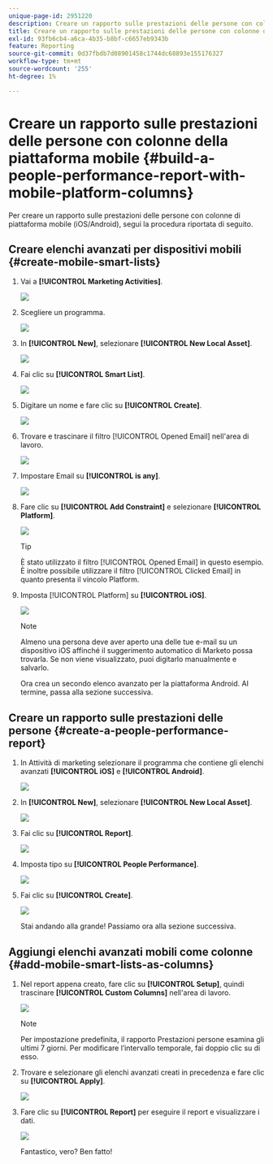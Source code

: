 ```yaml
---
unique-page-id: 2951220
description: Creare un rapporto sulle prestazioni delle persone con colonne della piattaforma mobile - Documentazione di Marketo - Documentazione del prodotto
title: Creare un rapporto sulle prestazioni delle persone con colonne della piattaforma mobile
exl-id: 93fb6cb4-a6ca-4b35-b8bf-c6657eb9343b
feature: Reporting
source-git-commit: 0d37fbdb7d08901458c1744dc68893e155176327
workflow-type: tm+mt
source-wordcount: '255'
ht-degree: 1%

---
```


# Creare un rapporto sulle prestazioni delle persone con colonne della piattaforma mobile {#build-a-people-performance-report-with-mobile-platform-columns}

Per creare un rapporto sulle prestazioni delle persone con colonne di piattaforma mobile (iOS/Android), segui la procedura riportata di seguito.

## Creare elenchi avanzati per dispositivi mobili {#create-mobile-smart-lists}

1. Vai a **[!UICONTROL Marketing Activities]**.

   ![](assets/ma.png)

1. Scegliere un programma.

   ![](assets/two-1.png)

1. In **[!UICONTROL New]**, selezionare **[!UICONTROL New Local Asset]**.

   ![](assets/three-1.png)

1. Fai clic su **[!UICONTROL Smart List]**.

   ![](assets/four-1.png)

1. Digitare un nome e fare clic su **[!UICONTROL Create]**.

   ![](assets/five-1.png)

1. Trovare e trascinare il filtro [!UICONTROL Opened Email] nell&#39;area di lavoro.

   ![](assets/six-1.png)

1. Impostare Email su **[!UICONTROL is any]**.

   ![](assets/seven.png)

1. Fare clic su **[!UICONTROL Add Constraint]** e selezionare **[!UICONTROL Platform]**.

   ![](assets/eight.png)

   >[!TIP]
   >
   >È stato utilizzato il filtro [!UICONTROL Opened Email] in questo esempio. È inoltre possibile utilizzare il filtro [!UICONTROL Clicked Email] in quanto presenta il vincolo Platform.

1. Imposta [!UICONTROL Platform] su **[!UICONTROL iOS]**.

   ![](assets/nine.png)

   >[!NOTE]
   >
   >Almeno una persona deve aver aperto una delle tue e-mail su un dispositivo iOS affinché il suggerimento automatico di Marketo possa trovarla. Se non viene visualizzato, puoi digitarlo manualmente e salvarlo.

   Ora crea un secondo elenco avanzato per la piattaforma Android. Al termine, passa alla sezione successiva.

## Creare un rapporto sulle prestazioni delle persone {#create-a-people-performance-report}

1. In Attività di marketing selezionare il programma che contiene gli elenchi avanzati **[!UICONTROL iOS]** e **[!UICONTROL Android]**.

   ![](assets/ten.png)

1. In **[!UICONTROL New]**, selezionare **[!UICONTROL New Local Asset]**.

   ![](assets/eleven.png)

1. Fai clic su **[!UICONTROL Report]**.

   ![](assets/twelve.png)

1. Imposta tipo su **[!UICONTROL People Performance]**.

   ![](assets/thirteen.png)

1. Fai clic su **[!UICONTROL Create]**.

   ![](assets/fourteen.png)

   Stai andando alla grande! Passiamo ora alla sezione successiva.

## Aggiungi elenchi avanzati mobili come colonne {#add-mobile-smart-lists-as-columns}

1. Nel report appena creato, fare clic su **[!UICONTROL Setup]**, quindi trascinare **[!UICONTROL Custom Columns]** nell&#39;area di lavoro.

   ![](assets/fifteen.png)

   >[!NOTE]
   >
   >Per impostazione predefinita, il rapporto Prestazioni persone esamina gli ultimi 7 giorni. Per modificare l’intervallo temporale, fai doppio clic su di esso.

1. Trovare e selezionare gli elenchi avanzati creati in precedenza e fare clic su **[!UICONTROL Apply]**.

   ![](assets/sixteen.png)

1. Fare clic su **[!UICONTROL Report]** per eseguire il report e visualizzare i dati.

   ![](assets/seventeen.png)

   Fantastico, vero? Ben fatto!
